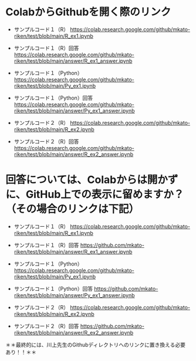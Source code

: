 ColabからGithubを開く際のリンク
====
- サンプルコード１（R）
https://colab.research.google.com/github/mkato-riken/test/blob/main/R_ex1.ipynb
- サンプルコード１（R）回答
https://colab.research.google.com/github/mkato-riken/test/blob/main/answer/R_ex1_answer.ipynb

- サンプルコード１（Python）
https://colab.research.google.com/github/mkato-riken/test/blob/main/Py_ex1.ipynb
- サンプルコード１（Python）回答
https://colab.research.google.com/github/mkato-riken/test/blob/main/answer/Py_ex1_answer.ipynb

- サンプルコード２（R）
https://colab.research.google.com/github/mkato-riken/test/blob/main/R_ex2.ipynb
- サンプルコード２（R）回答
https://colab.research.google.com/github/mkato-riken/test/blob/main/answer/R_ex2_answer.ipynb

回答については、Colabからは開かずに、GitHub上での表示に留めますか？（その場合のリンクは下記）
====

- サンプルコード１（R）
https://colab.research.google.com/github/mkato-riken/test/blob/main/R_ex1.ipynb
- サンプルコード１（R）回答
https://github.com/mkato-riken/test/blob/main/answer/R_ex1_answer.ipynb

- サンプルコード１（Python）
https://colab.research.google.com/github/mkato-riken/test/blob/main/Py_ex1.ipynb
- サンプルコード１（Python）回答
https://github.com/mkato-riken/test/blob/main/answer/Py_ex1_answer.ipynb

- サンプルコード２（R）
https://colab.research.google.com/github/mkato-riken/test/blob/main/R_ex2.ipynb
- サンプルコード２（R）回答
https://github.com/mkato-riken/test/blob/main/answer/R_ex2_answer.ipynb


＊＊最終的には、川上先生のGithubディレクトリへのリンクに置き換える必要あり！！＊＊